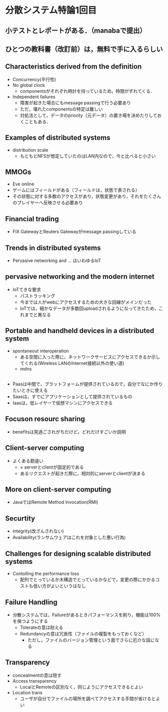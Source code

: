 # 分散システム特論1回目

## 小テストとレポートがある．（manabaで提出）
## ひとつの教科書（改訂前）は，無料で手に入るらしい

## Characteristics derived from the definition
- Concurrency(平行性)
- No global clock
	- componentsがそれぞれ時計を持っているため，時間がずれてくる．
- Independent failures
	- 障害が起きた場合にもmessage passingで行う必要あり
	- ただ，壊れたcomponentsの特定は難しい
	- 対処法として，データのpriority（元データ）の置き場を決めたりしておくこともある．

## Examples of distributed systems
- distribution scale
	- もともとNFSが想定していたのはLAN内なので，今と比べると小さい

## MMOGs
- Eve online
- ゲームにはフィールドがある（フィールドは，状態で表される）
- その状態に対する多数のアクセスがあり，状態変更があり，それをたくさんのプレイヤーへ反映させる必要あり

## Financial trading
- FIX GatewayとReuters Gatewayがmessage passingしている

## Trends in distributed systems
- Pervasive networking and ... はいわゆるIoT

## pervasive networking and the modern internet
- IoTてきな要求
	- バストラッキング
	- 今までは人がwebにアクセスするための大きな回線がメインだった
	- IoTでは，細かなデータが多数回uploadされるようになってきたため，これまでと異なる

## Portable and handheld devices in a distributed system
- spontaneout interoperation
	- ある空間に入った際に，ネットワークサービスにアクセスできるか示してくれる(Wireless LANのInternet接続以外の使い道)
	- mdns

## 
- Paasは中間で，プラットフォームが提供されているので，自分でなにか作りたいときに使える
- Saasは，すでにアプリケーションとして提供されているもの
- Iaasは，低レイヤーで仮想マシンにアクセスできる

## Focuson resourc sharing
- benefitsは見過ごされがちだけど，どれだけすごいか説明

## Client-server computing
- よくある勘違い
	- × serverとclientが固定的である
	- あるリクエストが起きた際に，相対的にserverとclientが決まる
## More on client-server computing
- JavaではRemote Method Invocation(RMI)

## Securtity
- Integrity(改ざんされない)
- Availability(ランサムウェアはこれを対象とした悪い行為)

## Challenges for designing scalable distributed systems
- Contolling the performance loss
	- 配列でとっているか木構造でとっているかなどで，変更の際にかかるコストも低い方がよいというはなし
	
## Failure Handling
- 分散システムでは，Failureがあるときパフォーマンスを削り，機能は100%を保つようにする
	- Tolerateの意は耐える
	- Redundancyの意は冗長性（ファイルの複製をもっておくなど）
		- ただし，ファイルのバージョン管理という面でさらに厄介な話になる

## Transparency
- concealmentの意は隠す
- Access transparency
	- LocalとRemoteの区別なく，同じようにアクセスできるとよい
- Location trans
	- ユーザが自分でファイルの場所を調べてアクセスする手間が省けるとよい
